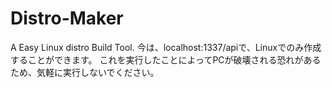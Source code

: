 # Distro-Maker
A Easy Linux distro Build Tool.
今は、localhost:1337/apiで、Linuxでのみ作成することができます。
これを実行したことによってPCが破壊される恐れがあるため、気軽に実行しないでください。